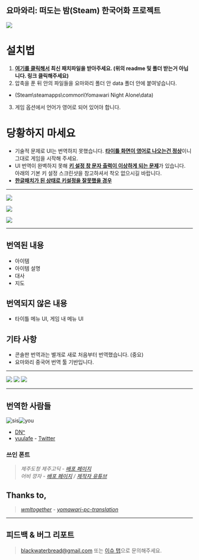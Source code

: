 ## 요마와리: 떠도는 밤(Steam) 한국어화 프로젝트
[![](https://raw.githubusercontent.com/blackwaterbread/yomawari-pc-kr-translation/master/readme_res/steampage.png)](https://store.steampowered.com/app/477870/)

# 설치법

1. **[여기를 클릭해서](https://github.com/blackwaterbread/yomawari-pc-kr-translation/releases) 최신 패치파일을 받아주세요. (위의 readme 및 폴더 받는거 아닙니다. 링크 클릭해주세요)**
2. 압축을 푼 뒤 안의 파일들을 요마와리 폴더 안 data 폴더 안에 붙여넣습니다.
- (Steam\steamapps\common\Yomawari Night Alone\data)
3. 게임 옵션에서 언어가 영어로 되어 있어야 합니다.

# 당황하지 마세요
- 기술적 문제로 UI는 번역하지 못했습니다. [**타이틀 화면이 영어로 나오는건 정상**]()이니 그대로 게임을 시작해 주세요.
- UI 번역이 완벽하지 못해 [**키 설정 창 문자 출력이 이상하게 되는 문제**]()가 있습니다.   
아래의 기본 키 설정 스크린샷을 참고하셔서 착오 없으시길 바랍니다. 
- [**한글패치가 된 상태로 키설정을 잘못했을 경우**](https://github.com/blackwaterbread/yomawari-pc-kr-translation/issues/4)

-----

![](https://raw.githubusercontent.com/blackwaterbread/yomawari-pc-kr-translation/master/readme_res/howtoinstall.png)

![](https://raw.githubusercontent.com/blackwaterbread/yomawari-pc-kr-translation/master/readme_res/Keyboard.PNG)

![](https://raw.githubusercontent.com/blackwaterbread/yomawari-pc-kr-translation/master/readme_res/default_key.jpg)

-----

## 번역된 내용

- 아이템
- 아이템 설명
- 대사
- 지도

## 번역되지 않은 내용
- 타이틀 메뉴 UI, 게임 내 메뉴 UI

## 기타 사항
- 콘솔판 번역과는 별개로 새로 처음부터 번역했습니다. (중요)
- 요마와리 중국어 번역 툴 기반입니다.

-----

![](https://raw.githubusercontent.com/blackwaterbread/yomawari-pc-kr-translation/master/screenshot/sc1.jpg)
![](https://raw.githubusercontent.com/blackwaterbread/yomawari-pc-kr-translation/master/screenshot/sc2.jpg)
![](https://raw.githubusercontent.com/blackwaterbread/yomawari-pc-kr-translation/master/screenshot/sc3.jpg)


-----
 ## 번역한 사람들
![sis](https://raw.githubusercontent.com/blackwaterbread/yomawari-pc-kr-translation/master/readme_res/sis.png)![you](https://raw.githubusercontent.com/blackwaterbread/yomawari-pc-kr-translation/master/readme_res/you.png)
* [DN^](https://steamcommunity.com/id/blackwaterbread)
* [yuulafe](https://steamcommunity.com/id/yuulafe/) - [Twitter](https://twitter.com/yuulafe)

### 쓰인 폰트
> *제주도청 제주고딕 - [배포 페이지](https://www.jeju.go.kr/jeju/symbol/font/infor.htm)  
> 어비 깡자 - [배포 페이지](http://uhbeefont.com/) / [제작자 유튜브](https://www.youtube.com/channel/UCrGu0EH-UoR6fpdYshDCOgQ)*
## Thanks to,
> *[wmltogether](https://github.com/wmltogether) - [yomawari-pc-translation](https://github.com/wmltogether/yomawari-pc-translation)*

-----  
## 피드백 & 버그 리포트  
> blackwaterbread@gmail.com 또는 [이슈 탭](https://github.com/blackwaterbread/yomawari-pc-kr-translation/issues)으로 문의해주세요.
